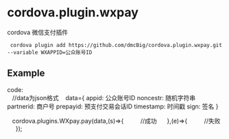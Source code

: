 # cordova.plugin.wxpay

cordova 微信支付插件

```npm
 cordova plugin add https://github.com/dmcBig/cordova.plugin.wxpay.git --variable WXAPPID=公众账号ID
```

## Example
code:
      
    //data为json格式
    data={
      appid: 公众账号ID
      noncestr: 随机字符串
      partnerid: 商户号
      prepayid: 预支付交易会话ID
      timestamp: 时间戳
      sign: 签名
	  }
    
    cordova.plugins.WXpay.pay(data,(s)=>{
          //成功
      },(e)=>{
          //失败
      });      
